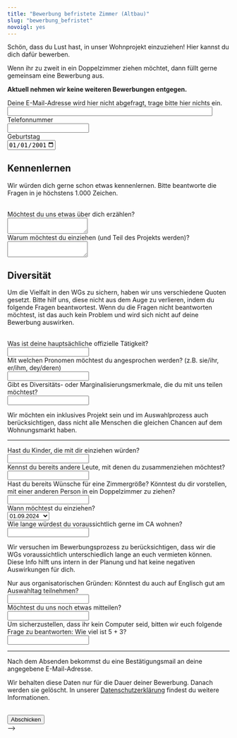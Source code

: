 ```yaml
---
title: "Bewerbung befristete Zimmer (Altbau)"
slug: "bewerbung_befristet"
novoigl: yes
---
```


<form action="/bewerbung_befristet/send.php" method="post" accept-charset="utf-8">
<p>Schön, dass du Lust hast, in unser Wohnprojekt einzuziehen! Hier kannst du dich dafür bewerben.

Wenn ihr zu zweit in ein Doppelzimmer ziehen möchtet, dann füllt gerne gemeinsam eine Bewerbung aus.

<b>Aktuell nehmen wir keine weiteren Bewerbungen entgegen.</b></p>

<!-- <h2>Allgemein</h3>
<div class="field">
    <label class="label" for="full_name">Rufname</label>
  	<div class="control has-icons-left">
        <input type="text" name="full_name" value="" class="input required" maxlength="100" required/>
        <span class="icon is-small is-left">
            <i class="icon-user"></i>
        </span>
    </div>
</div>
<div class="field">
    <label class="label" for="email">E-Mail</label>
    <div class="control has-icons-left">
        <input type="email" name="email" value="" class="input required email"
            id="email" size="55" required/>
        <span class="icon is-small is-left">
            <i class="icon-mail-alt"></i>
        </span>
    </div>
</div>
<!-- Schutz vor der Benutzung des Formulars mit Computern. Es ist wird nicht angezeigt. -->
<div class="field extra-field">
    <label class="label" for="mail">Deine E-Mail-Adresse wird hier nicht
    abgefragt, trage bitte hier nichts ein.</label>
    <div class="control has-icons-left">
        <input type="email" name="mail" value="" class="input email"
            id="mail" size="55"/>
    </div>
</div>
<div class="field">
    <label class="label" for="phone">Telefonnummer</label>
  	<div class="control has-icons-left">
        <input type="text" name="phone" value="" class="input required" maxlength="100" required/>
        <span class="icon is-small is-left">
            <i class="icon-phone"></i>
        </span>
    </div>
</div>
<div class="field">
    <label class="label" for="age">Geburtstag</label>
    <div class="control">
        <input class="input required" type="date" id="age" name="age" value="2001-01-01" min="1940-01-01" max="2010-12-31" required/>
    </div>
</div>
<h2>Kennenlernen</h3>
<p>Wir würden dich gerne schon etwas kennenlernen. Bitte beantworte die Fragen in je höchstens 1.000 Zeichen.</p>
<br>
<div class="field">
    <label class="label" for="about_you">Möchtest du uns etwas über dich erzählen?</label>
    <div class="control">
        <textarea name="about_you" class="textarea" placeholder="" minlength="200" maxlength="1000" required></textarea>
    </div>
</div>
<div class="field">
    <label class="label" for="why_ca">Warum möchtest du einziehen (und Teil des Projekts werden)?</label>
    <div class="control">
        <textarea name="why_ca" class="textarea" placeholder="" minlength="200" maxlength="1000" required></textarea>
    </div>
</div>
<h2>Diversität</h3>
<p>Um die Vielfalt in den WGs zu sichern, haben wir uns verschiedene Quoten gesetzt. Bitte hilf uns, diese nicht aus dem Auge zu verlieren, indem du folgende Fragen beantwortest. Wenn du die Fragen nicht beantworten möchtest, ist das auch kein Problem und wird sich nicht auf deine Bewerbung auswirken.</p>
<br>
<div class="field">
    <label class="label" for="occupation">Was ist deine hauptsächliche offizielle Tätigkeit?</label>
    <div class="control">
        <input class="input" type="text" placeholder="" maxlength="800" name="occupation">
    </div>
</div>
<div class="field">
    <label class="label" for="pronouns">Mit welchen Pronomen möchtest du angesprochen werden? (z.B. sie/ihr, er/ihm, dey/deren)</label>
    <div class="control">
        <input class="input" type="text" placeholder="" maxlength="60" name="pronouns">
    </div>
</div>
<div class="field">
    <label class="label" for="diversity">Gibt es Diversitäts- oder Marginalisierungsmerkmale, die du mit uns teilen möchtest?</label>
    <div class="control">
        <input class="input" type="text" placeholder="" maxlength="800" name="diversity">
    </div>
    <p class="help">Wir möchten ein inklusives Projekt sein und im Auswahlprozess auch berücksichtigen, dass nicht alle Menschen die gleichen Chancen auf dem Wohnungsmarkt haben.</p>
</div>
<hr>
<div class="field">
    <label class="label" for="children">Hast du Kinder, die mit dir einziehen würden?</label>
    <div class="control">
        <input class="input" type="text" placeholder="" maxlength="60" name="children">
    </div>
</div>
<div class="field">
    <label class="label" for="contacts">Kennst du bereits andere Leute, mit denen du zusammenziehen möchtest?</label>
    <div class="control">
        <input class="input" type="text" placeholder="" maxlength="60" name="contacts">
    </div>
</div>
<div class="field">
    <label class="label" for="roomsize">Hast du bereits Wünsche für eine Zimmergröße? Könntest du dir vorstellen, mit einer anderen Person in ein Doppelzimmer zu ziehen?</label>
    <div class="control">
        <input class="input" type="text" placeholder="" maxlength="60" name="roomsize">
    </div>
</div>
<div class="field">
    <label class="label" for="move-in">Wann möchtest du einziehen?</label>
    <div class="control">
        <div class="select">
            <select name="move-in">
                <option>01.09.2024</option>
                <option>01.10.2024</option>
                <option>Beides okay</option>
            </select>
        </div>
    </div>
</div>
<div class="field">
    <label class="label" for="how_long">Wie lange würdest du voraussichtlich gerne im CA wohnen?</label>
    <div class="control">
        <input class="input" type="text" placeholder="" maxlength="60" name="how_long">
    </div>
    <p class="help">Wir versuchen im Bewerbungsprozess zu berücksichtigen, dass wir die WGs voraussichtlich unterschiedlich lange an euch vermieten können. Diese Info hilft uns intern in der Planung und hat keine negativen Auswirkungen für dich.</p>
</div>
<div class="field">
    <label class="label" for="language_application_day">Nur aus organisatorischen Gründen: Könntest du auch auf Englisch gut am Auswahltag teilnehmen?</label>
    <div class="control">
        <input class="input" type="text" placeholder="" maxlength="60" name="language_application_day">
    </div>
</div>
<div class="field">
    <label class="label" for="anything_else">Möchtest du uns noch etwas mitteilen?</label>
    <div class="control">
        <input class="input" type="text" placeholder="" maxlength="800" name="anything_else">
    </div>
</div>
<div class="field">
    <label class="label" for="spam_protection">Um sicherzustellen, dass ihr kein
    Computer seid, bitten wir euch folgende Frage zu beantworten: Wie viel ist
    5 + 3? </label>
    <div class="spam_protection">
        <input class="input" type="text" placeholder="" maxlength="10" name="spam_protection">
    </div>
</div>
<hr>
<p>Nach dem Absenden bekommst du eine Bestätigungsmail an deine angegebene E-Mail-Adresse.</p>
<p>Wir behalten diese Daten nur für die Dauer deiner Bewerbung. Danach werden sie gelöscht. In unserer <a href="https://collegiumacademicum.de/datenschutz/">Datenschutzerklärung</a> findest du weitere Informationen.</p>
<br>
<div class="field">
    <div class="control">
        <label class="sr-only" for="submit"></label>
          <input type="hidden" name="language" value="de">
        <input type="submit" name="submit" value="Abschicken" class="button is-link" id="submit">
    </div>
</div> -->

</form>
